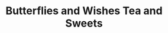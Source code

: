 ---
title: "Butterflies and Wishes Tea and Sweets"
url: /chesapeake-beach/butterflies-and-wishes-tea-and-sweets/
shop: tea
---